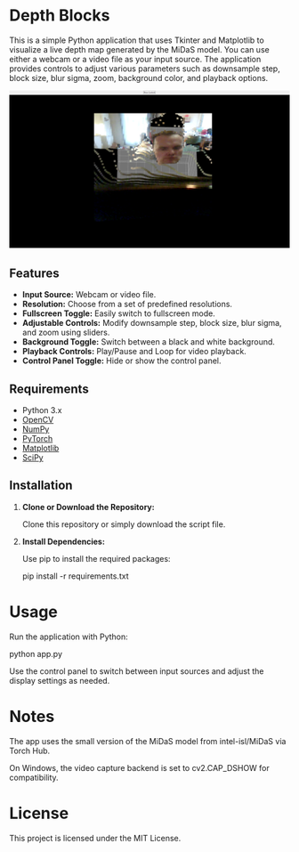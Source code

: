 # Depth Blocks 

This is a simple Python application that uses Tkinter and Matplotlib to visualize a live depth map generated by the MiDaS model. You can use either a webcam or a video file as your input source. The application provides controls to adjust various parameters such as downsample step, block size, blur sigma, zoom, background color, and playback options.

![Depth Blocks](depthblocks.png)


## Features

- **Input Source:** Webcam or video file.
- **Resolution:** Choose from a set of predefined resolutions.
- **Fullscreen Toggle:** Easily switch to fullscreen mode.
- **Adjustable Controls:** Modify downsample step, block size, blur sigma, and zoom using sliders.
- **Background Toggle:** Switch between a black and white background.
- **Playback Controls:** Play/Pause and Loop for video playback.
- **Control Panel Toggle:** Hide or show the control panel.

## Requirements

- Python 3.x
- [OpenCV](https://pypi.org/project/opencv-python/)
- [NumPy](https://pypi.org/project/numpy/)
- [PyTorch](https://pypi.org/project/torch/)
- [Matplotlib](https://pypi.org/project/matplotlib/)
- [SciPy](https://pypi.org/project/scipy/)

## Installation

1. **Clone or Download the Repository:**

   Clone this repository or simply download the script file.

2. **Install Dependencies:**

   Use pip to install the required packages:
   
   pip install -r requirements.txt

# Usage

Run the application with Python:

python app.py

Use the control panel to switch between input sources and adjust the display settings as needed.

# Notes

The app uses the small version of the MiDaS model from intel-isl/MiDaS via Torch Hub.

On Windows, the video capture backend is set to cv2.CAP_DSHOW for compatibility.

# License

This project is licensed under the MIT License.
